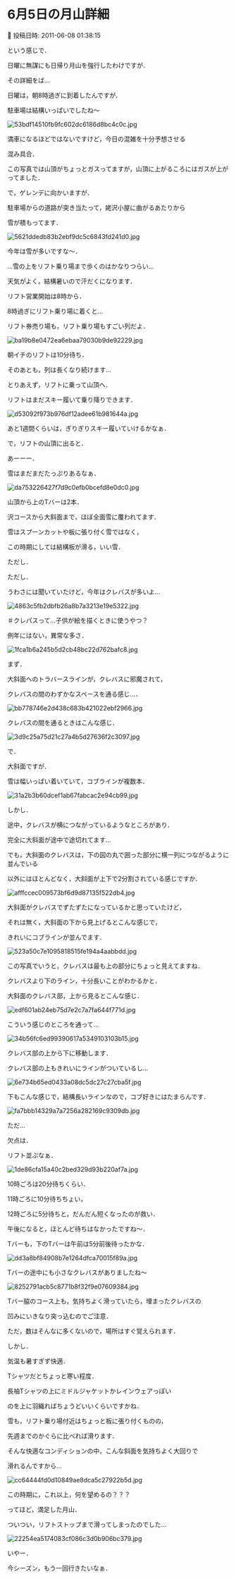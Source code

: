 # 6月5日の月山詳細

📅 投稿日時: 2011-06-08 01:38:15

という感じで．





日曜に無謀にも日帰り月山を強行したわけですが．


その詳細をば…





日曜は，朝8時過ぎに到着したんですが．


駐車場は結構いっぱいでしたね～




![53bdf14510fb9fc602dc6186d8bc4c0c.jpg](images/53bdf14510fb9fc602dc6186d8bc4c0c.jpg)




満車になるほどではないですけど，今日の混雑を十分予想させる


混み具合．


この写真では山頂がちょっとガスってますが，山頂に上がるころにはガスが上がってました．





で，ゲレンデに向かいますが．


駐車場からの道路が突き当たって，姥沢小屋に曲がるあたりから


雪が積もってます．




![5621ddedb83b2ebf9dc5c6843fd241d0.jpg](images/5621ddedb83b2ebf9dc5c6843fd241d0.jpg)




今年は雪が多いですな～．


…雪の上をリフト乗り場まで歩くのはかなりつらい…


天気がよく，結構暑いので汗だくになります．





リフト営業開始は8時から．


8時過ぎにリフト乗り場に着くと…


リフト券売り場も，リフト乗り場もすごい列だよ．




![ba19b8e0472ea6ebaa79030b9de92229.jpg](images/ba19b8e0472ea6ebaa79030b9de92229.jpg)




朝イチのリフトは10分待ち．


そのあとも，列は長くなり続けます…





とりあえず，リフトに乗って山頂へ．


リフトはまだスキー履いて乗り降りできます．




![d53092f973b976df12adee61b981644a.jpg](images/d53092f973b976df12adee61b981644a.jpg)




あと1週間くらいは，ぎりぎりスキー履いていけるかなぁ．





で，リフトの山頂に出ると．


あーーー．


雪はまだまだたっぷりあるなぁ．




![da753226427f7d9c0efb0bcefd8e0dc0.jpg](images/da753226427f7d9c0efb0bcefd8e0dc0.jpg)




山頂から上のTバーは2本．





沢コースから大斜面まで，ほぼ全面雪に覆われてます．


雪はスプーンカットや板に張り付く雪ではなく，


この時期にしては結構板が滑る，いい雪．





ただし．


ただし．


うわさには聞いていたけど，今年はクレバスが多いよ…




![4863c5fb2dbfb26a8b7a3213e19e5322.jpg](images/4863c5fb2dbfb26a8b7a3213e19e5322.jpg)




＃クレパスって…子供が絵を描くときに使うやつ？





例年にはない，異常な多さ．




![1fca1b6a245b5d2cb48bc22d762bafc8.jpg](images/1fca1b6a245b5d2cb48bc22d762bafc8.jpg)







まず．


大斜面へのトラバースラインが，クレバスに邪魔されて，


クレバスの間のわずかなスペースを通る感じ…．




![bb778746e2d438c683b421022ebf2966.jpg](images/bb778746e2d438c683b421022ebf2966.jpg)




クレバスの間を通るときはこんな感じ．




![3d9c25a75d21c27a4b5d27636f2c3097.jpg](images/3d9c25a75d21c27a4b5d27636f2c3097.jpg)







で．


大斜面ですが．


雪は幅いっぱい着いていて，コブラインが複数本．




![31a2b3b60dcef1ab67fabcac2e94cb99.jpg](images/31a2b3b60dcef1ab67fabcac2e94cb99.jpg)




しかし．


途中，クレバスが横につながっているようなところがあり．


完全に大斜面が途中で途切れてます…





でも，大斜面のクレバスは，下の図の丸で囲った部分に横一列につながるように並んでいる


以外にはほとんどなく，大斜面が上下で2分割されている感じですか．




![afffccec009573bf6d9d87135f522db4.jpg](images/afffccec009573bf6d9d87135f522db4.jpg)




大斜面がクレバスでずたずたになっているかと思っていたけど，


それは無く，大斜面の下から見上げるとこんな感じで，


きれいにコブラインが並んでます．




![523a50c7e1095818515fe194a4aabbdd.jpg](images/523a50c7e1095818515fe194a4aabbdd.jpg)




この写真でいうと，クレバスは最も上の部分にちょっと見えてますね．


クレバスより下のライン，十分長いことがわかるかと．





大斜面のクレバス部，上から見るとこんな感じ．




![edf601ab24eb75d7e2c7a7fa644f771d.jpg](images/edf601ab24eb75d7e2c7a7fa644f771d.jpg)







こういう感じのところを通って…




![34b56fc6ed99390617a5349103103b15.jpg](images/34b56fc6ed99390617a5349103103b15.jpg)




クレバス部の上から下に移動します．





クレバス部の上もきれいにラインがついているし…




![6e734b65ed0433a08dc5dc27c27cba5f.jpg](images/6e734b65ed0433a08dc5dc27c27cba5f.jpg)




下もこんな感じで，結構長いラインなので，コブ好きにはたまらんです．




![fa7bbb14329a7a7256a282169c9309db.jpg](images/fa7bbb14329a7a7256a282169c9309db.jpg)







ただ…


欠点は．


リフト並ぶなぁ．




![1de86cfa15a40c2bed329d93b220af7a.jpg](images/1de86cfa15a40c2bed329d93b220af7a.jpg)




10時ごろは20分待ちくらい．


11時ごろに10分待ちちょい，


12時ごろに5分待ちと，だんだん短くなったのが救い．


午後になると，ほとんど待ちはなかったですね～．





Tバーも，下のTバーは午前は5分前後待ったかな．




![dd3a8bf84908b7e1264dfca70015f89a.jpg](images/dd3a8bf84908b7e1264dfca70015f89a.jpg)







Tバーの途中にも小さなクレバスがありましたね～




![8252791acb5c8771b8f32f9e07609384.jpg](images/8252791acb5c8771b8f32f9e07609384.jpg)




Tバー脇のコース上も，気持ちよく滑っていたら，埋まったクレバスの


凹みにいきなり突っ込むのでご注意．


ただ，数はそんなに多くないので，場所はすぐ覚えられます．





しかし．


気温も暑すぎず快適．


Tシャツだとちょっと寒い程度．


長袖Tシャツの上にミドルジャケットかレインウェアっぽい


のを上に羽織ればちょうどいいくらいですかね．


雪も，リフト乗り場付近はちょっと板に張り付くものの，


先週までのかぐらに比べれば滑ります．





そんな快適なコンディションの中，こんな斜面を気持ちよく大回りで


滑れるんですから…




![cc64444fd0d10849ae8dca5c27922b5d.jpg](images/cc64444fd0d10849ae8dca5c27922b5d.jpg)







この時期に，これ以上，何を望めるの？？？


ってほど，満足した月山．


ついつい，リフトストップまで滑ってしまったのでした…




![22254ea5174083cf086c3d0b906bc379.jpg](images/22254ea5174083cf086c3d0b906bc379.jpg)







いやー．


今シーズン，もう一回行きたいなぁ．
